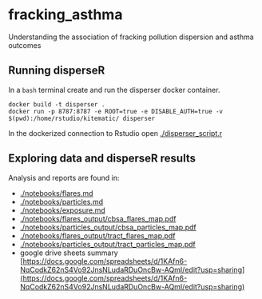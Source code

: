 # fracking_asthma
Understanding the association of fracking pollution dispersion and asthma outcomes

## Running disperseR

In a `bash` terminal create and run the disperser docker container.

```
docker build -t disperser .
docker run -p 8787:8787 -e ROOT=true -e DISABLE_AUTH=true -v $(pwd):/home/rstudio/kitematic/ disperser
```

In the dockerized connection to Rstudio open [./disperser_script.r](./disperser_script.r)

## Exploring data and disperseR results

Analysis and reports are found in: 
  * [./notebooks/flares.md](./notebooks/flares.md)
  * [./notebooks/particles.md](./notebooks/particles.md)
  * [./notebooks/exposure.md](./notebooks/exposure.md)
  * [./notebooks/flares_output/cbsa_flares_map.pdf](./notebooks/flares_output/cbsa_flares_map.pdf)
  * [./notebooks/particles_output/cbsa_particles_map.pdf](./notebooks/particles_output/cbsa_particles_map.pdf)
  * [./notebooks/flares_output/tract_flares_map.pdf](./notebooks/flares_output/tract_flares_map.pdf)
  * [./notebooks/particles_output/tract_particles_map.pdf](./notebooks/particles_output/tract_particles_map.pdf)
  * google drive sheets summary [https://docs.google.com/spreadsheets/d/1KAfn6-NqCodkZ62nS4Vo92JnsNLudaRDuOncBw-AQmI/edit?usp=sharing](https://docs.google.com/spreadsheets/d/1KAfn6-NqCodkZ62nS4Vo92JnsNLudaRDuOncBw-AQmI/edit?usp=sharing)
